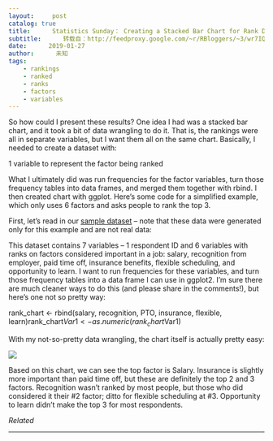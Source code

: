 ```yaml
---
layout:     post
catalog: true
title:      Statistics Sunday： Creating a Stacked Bar Chart for Rank Data
subtitle:      转载自：http://feedproxy.google.com/~r/RBloggers/~3/wr7IQpjgu8o/
date:      2019-01-27
author:      未知
tags:
    - rankings
    - ranked
    - ranks
    - factors
    - variables
---
```


So how could I present these results? One idea I had was a stacked bar chart, and it took a bit of data wrangling to do it. That is, the rankings were all in separate variables, but I want them all on the same chart. Basically, I needed to create a dataset with:

1 variable to represent the factor being ranked

What I ultimately did was run frequencies for the factor variables, turn those frequency tables into data frames, and merged them together with rbind. I then created chart with ggplot. Here’s some code for a simplified example, which only uses 6 factors and asks people to rank the top 3. 

First, let’s read in our [sample dataset](https://www.dropbox.com/s/93g4mrm1rbrj5tl/sample_ranks.csv?dl=0) – note that these data were generated only for this example and are not real data:

This dataset contains 7 variables – 1 respondent ID and 6 variables with ranks on factors considered important in a job: salary, recognition from employer, paid time off, insurance benefits, flexible scheduling, and opportunity to learn. I want to run frequencies for these variables, and turn those frequency tables into a data frame I can use in ggplot2. I’m sure there are much cleaner ways to do this (and please share in the comments!), but here’s one not so pretty way:

rank_chart <- rbind(salary, recognition, PTO, insurance, flexible, learn)rank_chart$Var1 <- as.numeric(rank_chart$Var1)

With my not-so-pretty data wrangling, the chart itself is actually pretty easy:

![](https://i2.wp.com/3.bp.blogspot.com/-QTzTFhtVuLs/XEuE4ahJv2I/AAAAAAAAPHg/A5Bu3an8180GrCl5ZhkFu_nqkxbnUjIIwCLcBGAs/s320/unnamed-chunk-3-1.png?resize=320%2C320&ssl=1)


Based on this chart, we can see the top factor is Salary. Insurance is slightly more important than paid time off, but these are definitely the top 2 and 3 factors. Recognition wasn’t ranked by most people, but those who did considered it their #2 factor; ditto for flexible scheduling at #3. Opportunity to learn didn’t make the top 3 for most respondents. 


*Related*








---
